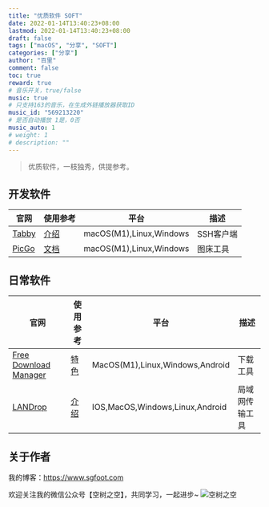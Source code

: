 ```yaml
---
title: "优质软件 SOFT"
date: 2022-01-14T13:40:23+08:00
lastmod: 2022-01-14T13:40:23+08:00
draft: false
tags: ["macOS", "分享", "SOFT"]
categories: ["分享"]
author: "百里"
comment: false
toc: true
reward: true
# 音乐开关，true/false
music: true
# 只支持163的音乐，在生成外链播放器获取ID
music_id: "569213220"
# 是否自动播放 1是，0否
music_auto: 1
# weight: 1
# description: ""
---
```


> 优质软件，一枝独秀，供提参考。

## 开发软件

| 官网                         | 使用参考                                                   | 平台   | 描述      |
| ---------------------------- | ---------------------------------------------------------- | ------ | --------- |
| [Tabby](<https://tabby.sh/>) | [介绍](https://aegisprogram.github.io/posts/99110ee6.html) | macOS(M1),Linux,Windows | SSH客户端 |
| [PicGo](https://molunerfinn.com/PicGo/) | [文档](https://picgo.github.io/PicGo-Doc/zh/guide/) | macOS(M1),Linux,Windows | 图床工具 |

## 日常软件

| 官网                                                         | 使用参考                                                     | 平台                            | 描述           |
| ------------------------------------------------------------ | ------------------------------------------------------------ | ------------------------------- | -------------- |
| [Free Download Manager](https://www.freedownloadmanager.org/zh/) | [特色](https://www.freedownloadmanager.org/zh/features.htm)  | MacOS(M1),Linux,Windows,Android | 下载工具       |
| [LANDrop](https://landrop.app/)                              | [介绍](https://www.appinn.com/landrop-files-transfer-tools/) | IOS,MacOS,Windows,Linux,Android | 局域网传输工具 |

## 关于作者

我的博客：<https://www.sgfoot.com>

欢迎关注我的微信公众号【空树之空】，共同学习，一起进步~
![空树之空](https://cdn.jsdelivr.net/gh/yezihack/assets/b/20210122112114.png?imageslim)
